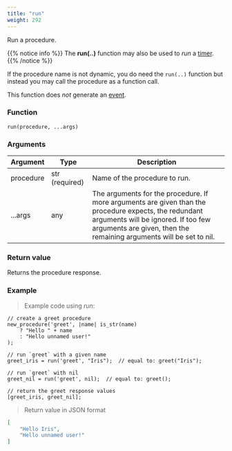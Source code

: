 ```yaml
---
title: "run"
weight: 292
---
```


Run a procedure.

{{% notice info %}}
The **run(..)** function may also be used to *run* a [timer](../../timers-api/run).
{{% /notice %}}

If the procedure name is not dynamic, you do need the `run(..)` function but instead you may call the procedure as a function call.

This function does *not* generate an [event](../../overview/events).

### Function

`run(procedure, ...args)`


### Arguments

Argument | Type | Description
-------- | ---- | -----------
procedure | str (required) | Name of the procedure to run.
...args | any | The arguments for the procedure. If more arguments are given than the procedure expects, the redundant arguments will be ignored. If too few arguments are given, then the remaining arguments will be set to nil.

### Return value

Returns the procedure response.

### Example

> Example code using *run*:

```thingsdb,json_response
// create a greet procedure
new_procedure('greet', |name| is_str(name)
    ? "Hello " + name
    : "Hello unnamed user!"
);

// run `greet` with a given name
greet_iris = run('greet', "Iris");  // equal to: greet("Iris");

// run `greet` with nil
greet_nil = run('greet', nil);  // equal to: greet();

// return the greet response values
[greet_iris, greet_nil];
```

> Return value in JSON format

```json
[
    "Hello Iris",
    "Hello unnamed user!"
]
```
